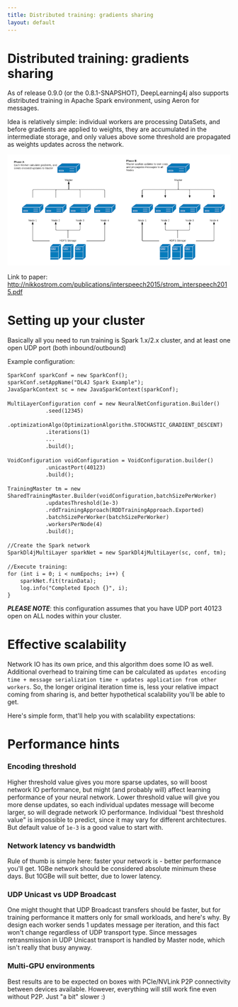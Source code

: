 ```yaml
---
title: Distributed training: gradients sharing
layout: default
---
```


# Distributed training: gradients sharing

As of release 0.9.0 (or the 0.8.1-SNAPSHOT), DeepLearning4j also supports distributed training in Apache Spark environment, using Aeron for messages.

Idea is relatively simple: individual workers are processing DataSets, and before gradients are applied to weights, they are accumulated in the intermediate storage, and only values above some threshold are propagated as weights updates across the network.
 
![Two phases in cluster](./img/distributed.png)

Link to paper: http://nikkostrom.com/publications/interspeech2015/strom_interspeech2015.pdf


# Setting up your cluster
Basically all you need to run training is Spark 1.x/2.x cluster, and at least one open UDP port (both inbound/outbound)

Example configuration:
```
SparkConf sparkConf = new SparkConf();
sparkConf.setAppName("DL4J Spark Example");
JavaSparkContext sc = new JavaSparkContext(sparkConf);

MultiLayerConfiguration conf = new NeuralNetConfiguration.Builder()
            .seed(12345)
            .optimizationAlgo(OptimizationAlgorithm.STOCHASTIC_GRADIENT_DESCENT)
            .iterations(1)
            ...
            .build();
        
VoidConfiguration voidConfiguration = VoidConfiguration.builder()
            .unicastPort(40123)
            .build();

TrainingMaster tm = new SharedTrainingMaster.Builder(voidConfiguration,batchSizePerWorker)
            .updatesThreshold(1e-3)
            .rddTrainingApproach(RDDTrainingApproach.Exported)
            .batchSizePerWorker(batchSizePerWorker)
            .workersPerNode(4)
            .build();

//Create the Spark network
SparkDl4jMultiLayer sparkNet = new SparkDl4jMultiLayer(sc, conf, tm);

//Execute training:
for (int i = 0; i < numEpochs; i++) {
    sparkNet.fit(trainData);
    log.info("Completed Epoch {}", i);
}
```
**_PLEASE NOTE_**: this configuration assumes that you have UDP port 40123 open on ALL nodes within your cluster.


# Effective scalability
Network IO has its own price, and this algorithm does some IO as well. Additional overhead to training time can be calculated as `updates encoding time + message serialization time + updates application from other workers`.
So, the longer original iteration time is, less your relative impact coming from sharing is, and better hypothetical scalability you'll be able to get.

Here's simple form, that'll help you with scalability expectations:


# Performance hints

### Encoding threshold
Higher threshold value gives you more sparse updates, so will boost network IO performance, but might (and probably will) affect learning performance of your neural network.
Lower threshold value will give you more dense updates, so each individual updates message will become larger, so will degrade network IO performance. Individual "best threshold value" is impossible to predict, since it may vary for different architectures. But default value of `1e-3` is a good value to start with.

### Network latency vs bandwidth
Rule of thumb is simple here: faster your network is - better performance you'll get. 1GBe network should be considered absolute minimum these days. But 10GBe will suit better, due to lower latency.

### UDP Unicast vs UDP Broadcast
One might thought that UDP Broadcast transfers should be faster, but for training performance it matters only for small workloads, and here's why. 
By design each worker sends 1 updates message per iteration, and this fact won't change regardless of UDP transport type. Since messages retransmission in UDP Unicast transport is handled by Master node, which isn't really that busy anyway.

### Multi-GPU environments
Best results are to be expected on boxes with PCIe/NVLink P2P connectivity between devices available. However, everything will still work fine even without P2P. Just "a bit" slower :)